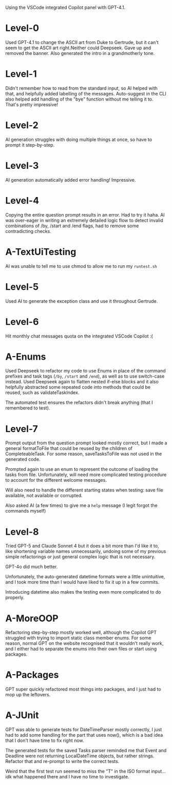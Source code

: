 Using the VSCode integrated Copilot panel with GPT-4.1.

# Level-0
Used GPT-4.1 to change the ASCII art from Duke to Gertrude, but it can't seem to get the ASCII art right.Neither could Deepseek. Gave up and removed the banner. Also generated the intro in a grandmotherly tone.

# Level-1
Didn't remember how to read from the standard input, so AI helped with that, and helpfully added labelling of the messages. Auto-suggest in the CLI also helped add handling of the "bye" function without me telling it to. That's pretty impressive!

# Level-2
AI generation struggles with doing multiple things at once, so have to prompt it step-by-step.

# Level-3
AI generation automatically added error handling! Impressive.

# Level-4
Copying the entire question prompt results in an error. Had to try it haha.
AI was over-eager in writing an extremely detailed logic flow to detect invalid combinations of /by, /start and /end flags, had to remove some contradicting checks.

# A-TextUiTesting
AI was unable to tell me to use chmod to allow me to run my `runtest.sh`

# Level-5
Used AI to generate the exception class and use it throughout Gertrude.

# Level-6
Hit monthly chat messages quota on the integrated VSCode Copilot :(

# A-Enums
Used Deepseek to refactor my code to use Enums in place of the command prefixes and task tags (`/by`, `/start` and `/end`), as well as to use switch-case instead.
Used Deepseek again to flatten nested if-else blocks and it also helpfully abstracted some repeated code into methods that could be reused, such as validateTaskIndex.

The automated test ensures the refactors didn't break anything (that I remembered to test).

# Level-7
Prompt output from the question prompt looked mostly correct, but I made a general formatToFile that could be reused by the children of CompleteableTask. For some reason, saveTasksToFile was not used in the generated code.

Prompted again to use an enum to represent the outcome of loading the tasks from file. Unfortunately, will need more complicated testing procedure to account for the different welcome messages.

Will also need to handle the different starting states when testing: save file available, not available or corrupted.

Also asked AI (a few times) to give me a `help` message (I legit forgot the commands myself)

# Level-8
Tried GPT-5 and Claude Sonnet 4 but it does a bit more than I'd like it to, like shortening variable names unnecessarily, undoing some of my previous simple refactorings or just general complex logic that is not necessary.

GPT-4o did much better.

Unfortunately, the auto-generated datetime formats were a little unintuitive, and I took more time than I would have liked to fix it up in a few commits.

Introducing datetime also makes the testing even more complicated to do properly.

# A-MoreOOP
Refactoring step-by-step mostly worked well, although the Copilot GPT struggled with trying to import static class member enums. For some reason, normal GPT on the website recognised that it wouldn't really work, and I either had to separate the enums into their own files or start using packages.

# A-Packages
GPT super quickly refactored most things into packages, and I just had to mop up the leftovers.

# A-JUnit
GPT was able to generate tests for DateTimeParser mostly correctly, I just had to add some handling for the part that uses now(), which is a bad idea that I don't have time to fix right now.

The generated tests for the saved Tasks parser reminded me that Event and Deadline were not returning LocalDateTime objects, but rather strings. Refactor that and re-prompt to write the correct tests.

Weird that the first test run seemed to miss the "T" in the ISO format input... idk what happened there and I have no time to investigate.